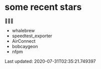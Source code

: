 # some recent stars

🌟🌟🌟

* whalebrew
* speedtest_exporter
* AirConnect
* bobcaygeon
* nfpm

Last updated: 2020-07-31T02:35:21.749397

